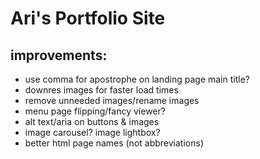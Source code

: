 # Ari's Portfolio Site

## improvements:
- use comma for apostrophe on landing page main title?
- downres images for faster load times
- remove unneeded images/rename images
- menu page flipping/fancy viewer?
- alt text/aria on buttons & images
- image carousel? image lightbox?
- better html page names (not abbreviations)
